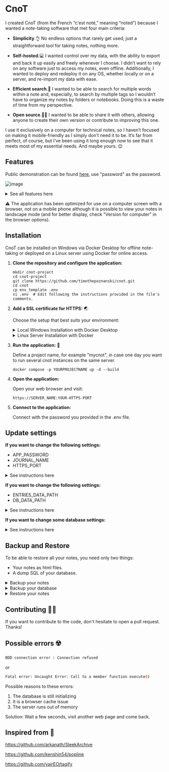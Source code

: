 # CnoT

I created CnoT (from the French “c'est noté,” meaning “noted”) because I wanted a note-taking software that met four main criteria:

- **Simplicity**.👌 No endless options that rarely get used; just a straightforward tool for taking notes, nothing more.
 
- **Self-hosted**.💻 I wanted control over my data, with the ability to export and back it up easily and freely whenever I choose. I didn’t want to rely on any software just to access my notes, even offline. Additionally, I wanted to deploy and redeploy it on any OS, whether locally or on a server, and re-import my data with ease.
- **Efficient search**.🔎 I wanted to be able to search for multiple words within a note and, especially, to search by multiple tags so I wouldn’t have to organize my notes by folders or notebooks. Doing this is a waste of time from my perspective. 
- **Open source**.⛓️‍💥 I wanted to be able to share it with others, allowing anyone to create their own version or contribute to improving this one.

I use it exclusively on a computer for technical notes, so I haven’t focused on making it mobile-friendly as I simply don’t need it to be. It’s far from perfect, of course, but I’ve been using it long enough now to see that it meets most of my essential needs. And maybe yours. 😉

## Features

Public demonstration can be found [here](https://democnot.timpoz.com/index.php), use "password" as the password.

![image](https://github.com/user-attachments/assets/c86ed3d6-88cd-4ac4-8921-4163b47058a7)

<details><summary>See all features here</summary><p>

- Highlight in multiple colors
- Underline
- Change text color and size
- Bold or italicize text
- Strikethrough
- Create links
- Format code
- Change text color within a code block
- Paste images directly from the clipboard
- Define tags
- Create bulleted or numbered lists
- Add a separator
- Search for multiple words across all tags
- Search for multiple words in all titles and content
- Automatic or manual saving
- View on phone or tablet in landscape mode
- Export a note in HTML format
- Trash with recoverable notes
- Filter by tags

</p> </details>

⚠️ The application has been optimized for use on a computer screen with a browser, not on a mobile phone although it is possible to view your notes in landscape mode (and for better display, check "Version for computer" in the browser options).

## Installation

CnoT can be installed on Windows via Docker Desktop for offline note-taking or deployed on a Linux server using Docker for online access.

1. **Clone the repository and configure the application:**
 
    ```
    mkdir cnot-project
    cd cnot-project
    git clone https://github.com/timothepoznanski/cnot.git
    cd cnot
    cp env_template .env
    vi .env  # Edit following the instructions provided in the file's comments.
    ```

2. **Add a SSL certificate for HTTPS:** 🌏

   Choose the setup that best suits your environment:

   <details> <summary>Local Windows Installation with Docker Desktop</summary> <p>

   Open Powershell and cd into your cloned repository.

   Run the following command :

   ```
   & "C:\Program Files\Git\usr\bin\openssl.exe" req -x509 -out ssl/fullchain.pem -keyout ssl/privkey.pem -newkey rsa:2048 -nodes -sha256 -days 36500 -subj "/CN=localhost/O=CNOT" -addext "subjectAltName=DNS:localhost" -addext "keyUsage=digitalSignature" -addext "extendedKeyUsage=serverAuth"
   ```

   Install the fullchain.pem into your web browser's certificate store:

   On Chrome (I haven't tried other web browsers):
   
   - Open the following url in Google Chrome:
     ```
     chrome://settings/security
     ```
   - Go to 'Manage certificates'.
   - Go to 'Manage imported certificates from Windows'.
   - Navigate to the "Trusted Root Certification Authorities" tab.
   - Click Import.
   - Locate the fullchain.pem file generated earlier (it won’t appear unless you select "All Files").
   - Next, next, next... (leave default choice)
   - Open the following url in Google Chrome:
     ```
     chrome://restart
     ```

   </p> </details><details><summary>Linux Server Installation with Docker</summary> <p><p>
   Create fullchain.pem and privkey.pem for your domain and copy them to the ssl folder.
   
   </p> </details>

   
3. **Run the application:** 🚀

   Define a project name, for example "mycnot", in case one day you want to run several cnot instances on the same server.
   
   ```
   docker compose -p YOURPROJECTNAME up -d --build   
   ```

4. **Open the application:**

    Open your web browser and visit:

    `https://SERVER_NAME:YOUR-HTTPS-PORT`
   

5. **Connect to the application:**

    Connect with the password you provided in the .env file.

## Update settings

**If you want to change the following settings:** 

- APP_PASSWORD
- JOURNAL_NAME
- HTTPS_PORT

<details><summary>See instructions here</summary><p><p>
just update your .env file and run the application (docker compose up -d --build). This will restart the web container with the new .env config file. Your data are normally untouched but always make a backup first (see next section).
</p></details>

**If you want to change the following settings:** 

- ENTRIES_DATA_PATH
- DB_DATA_PATH

<details><summary>See instructions here</summary><p><p>
Update your .env file and run the application (docker compose up -d --build). ⚠️ This will create a new empty directory, so you won’t be able to access your previous data unless you re-import it (see next section).
</p></details>

**If you want to change some database settings:**

<details><summary>See instructions here</summary><p><p>
Simply updating the `.env` file and deleting the database container will not be enough, as the settings and data are stored in a volume. You will also need to delete the volume to recreate the database with the new settings, but this will result in data loss. To avoid losing your data, export the database contents first (see next section), then delete the `DB_DATA_PATH` volume. After running the application again to create a new database, you can re-import the data (see next section). 
</p></details>

## Backup and Restore

To be able to restore all your notes, you need only two things:

- Your notes as html files.
- A dump SQL of your database.

<details><summary>Backup your notes</summary><p><p>

Get your html files from the ENTRIES_DATA_PATH directory defined in your .env config file.

</p></details>

<details><summary>Backup your database</summary><p><p>

There are two ways to create a dump:

**1. Using phpMyAdmin:**

Connect with your MYSQL_USER and MYSQL_PASSWORD credentials (from your .env config file) to phpMyAdmin at https://SERVER_NAME:8074/ and export your database:

![2024-10-30_06h57_03](https://github.com/user-attachments/assets/63558d9a-bb30-4fce-9308-a1b51929d98c)

**2. Using Git Bash on Windows (preferred over PowerShell due to encoding issues) or bash on Linux:**

Create temporarily another container to create a dump where you run the command:

  Get your database container name:
  ```
   $ docker ps -a
  ```

  Export a backup sql of your database: 
  
  ```
   $ docker run --rm --network container:DATABASE_CONTAINER_NAME -e MYSQL_PWD=MYSQL_ROOT_PASSWORD mysql:latest mysqldump -h127.0.0.1 -uroot MYSQL_DATABASE > dump.sql
  ```
</p></details>

<details><summary>Restore your notes</summary><p><p>

- Copy all your html files into your ENTRIES_DATA_PATH
- Import your sql dump. Two ways :

  1. Import with Phpmyadmin.
  2. Copy your dump into your docker instance :

     Get your database container name:
     ```
      $ docker ps -a
     ```

     ```
      $ docker cp dump.sql DATABASE_CONTAINER_NAME:/tmp/dump.sql
     ```

     and enter your database docker instance and import your dump :
     
     ```
      $ docker exec -it DATABASE_CONTAINER_NAME bash
      bash-5.1# mysql -u root -pMYSQL_ROOT_PASSWORD MYSQL_DATABASE < /tmp/dump.sql
     ```
</p></details>

## Contributing 👩‍💻

If you want to contribute to the code, don't hesitate to open a pull request. Thanks!

## Possible errors ☢️

 ```bash
BDD connection error : Connection refused
 ```

or 

 ```bash
Fatal error: Uncaught Error: Call to a member function execute()
 ```

Possible reasons to these errors:

1. The database is still initializing
3. It is a browser cache issue
4. The server runs out of memory
   
Solution: Wait a few seconds, visit another web page and come back.

## Inspired from 🙏

https://github.com/arkanath/SleekArchive
 
https://github.com/kenshin54/popline

https://github.com/yairEO/tagify
